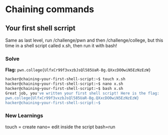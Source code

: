 # Chaining commands

## Your first shell scrript
Same as last level, run /challenge/pwn and then /challenge/college, but this time in a shell script called x.sh, then run it with bash!

### Solve
**Flag:** `pwn.college{UlfxCr99f3vxzbJsQl585UaR-Bg.QXxcDO0wiN5EzNzEzW}`

```bash
hacker@chaining~your-first-shell-script:~$ touch x.sh
hacker@chaining~your-first-shell-script:~$ nano x.sh
hacker@chaining~your-first-shell-script:~$ bash x.sh
Great job, you've written your first shell script! Here is the flag:
pwn.college{UlfxCr99f3vxzbJsQl585UaR-Bg.QXxcDO0wiN5EzNzEzW}
hacker@chaining~your-first-shell-script:~$ 
```
### New Learnings
touch = create 
nano= edit inside the script
bash=run
